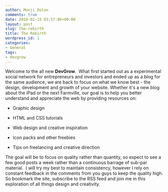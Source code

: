 ```yaml
---
author: Monji Dolon
comments: true
date: 2010-02-15 03:57:06+00:00
layout: post
slug: the-rebirth
title: The Rebirth
wordpress_id: 1
categories:
- General
tags:
- devgrow
---
```


Welcome to the all new **DevGrow**.  What first started out as a experimental social network for entrepreneurs and investors and ended up as a blog for the same audience, we are back to focus on what we know best - the design, development and growth of your website. Whether it's a new blog about the iPad or the next Farmville, our goal is to help you better understand and appreciate the web by providing resources on:




  * Graphic design


  * HTML and CSS tutorials


  * Web design and creative inspiration


  * Icon packs and other freebies


  * Tips on freelancing and creative direction


The goal will be to focus on quality rather than quantity, so expect to see a few good posts a week rather than a continuous barrage of sub-par material.  I will try my best to maintain consistency, however I rely on constant feedback in the comments from you guys to keep the quality high.  So bookmark the site, subscribe to the RSS feed and join me in this exploration of all things design and creativity.
